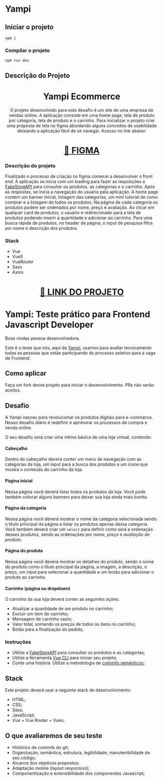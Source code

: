 # Yampi

## Iniciar o projeto
```
npm i
```
### Compilar o projeto
```
npm run dev
```

## Descrição do Projeto
<h1 align="center">Yampi Ecommerce</h1>
<p align="center">O projeto desenvolvido para este desafio é um site de uma empresa de vendas online.
A aplicação consiste em uma home page, tela de produto por categoria, tela de produto e o carrinho.
Para inicializar o projeto criei uma proposta de tela no figma abordando alguns conceitos de usabilidade deixando a aplicação fácil de se navegar. 
Acesso no link abaixo:</p>
<h1 align="center">
<a href="https://www.figma.com/file/bjs8t5opWxPsqmeAHefq8q/Yampi?node-id=0%3A1">🔗 FIGMA</a>
</h1>

### Descrição do projeto
Finalizado o processo de criação no figma comecei a desenvolver o front end. A aplicação se inicia com um loading para fazer as requisições a [FakeStoreAPI](https://fakestoreapi.com/docs) para consultar os produtos, as categorias e o carrinho. Após as respostas, se inicia a navegação do usuário pela aplicação. A home page contem um banner inicial, listagem das categorias, um mini tutorial de como comprar e a listagem de todos os produtos. Na página de cada categoria os produtos podem ser ordenados por nome, preço e avaliação. Ao clicar em qualquer card de produtos, o usuário é redirecionado para a tela de produtos podendo inserir a quantidade e adicionar ao carrinho. Para uma busca rápida de produtos, no header da página, o input de pesquisa filtra por nome e descrição dos produtos.

### Stack

- Vue
- VueX
- VueRouter
- Sass
- Axios

<h1 align="center">
<a href="https://yampi.netlify.app/#/">🔗 LINK DO PROJETO</a>
</h1>





# Yampi: Teste prático para Frontend Javascript Developer

Boas vindas pessoa desenvolvedora.

Este é o teste que nós, aqui da [Yampi](https://www.yampi.com.br/), usamos para avaliar tecnicamente todas as pessoas que estão participando do processo seletivo para a vaga de Frontend.

## Como aplicar

Faça um fork desse projeto para iniciar o  desenvolvimento. PRs não serão aceitos.

## Desafio

A Yampi nasceu para revolucionar os produtos digitais para e-commerce. Nosso desafio diário é redefinir e aprimorar os processos de compra e venda online.

O seu desafio será criar uma vitrine básica de uma loja virtual, contendo:


#### Cabeçalho
Dentro do cabeçalho deverá conter um menu de navegação com as categorias da loja, um input para a busca dos produtos e um ícone que mostra o conteúdo do carrinho da loja.

#### Página inicial
Nessa página você deverá listar todos os produtos da loja. Você pode também colocar alguns banners para deixar sua loja ainda mais bonita.

#### Página da categoria
Nessa página você deverá mostrar o nome da categoria selecionada sendo o título principal da página e listar os produtos apenas dessa categoria. Você também deverá criar um `select` para definir como será a ordenação desses produtos, sendo as ordenações por *nome*, *preço* e *avaliação do produto*.

#### Página do produto
Nessa página você deverá mostrar os detalhes do produto, sendo o nome do produto como o título principal da página, a imagem, a descrição, o preço, um input para selecionar a quantidade e um botão para adicionar o produto ao carrinho.

#### Carrinho (página ou dropdown)

O carrinho da sua loja deverá conter as seguintes ações:

- Atualizar a quantidade de um produto no carrinho;
- Excluir um item do carrinho;
- Mensagem de carrinho vazio;
- Valor total, somando os preços de todos os itens no carrinho;
- Botão para a finalização do pedido;


### Instruções

- Utilize a [FakeStoreAPI](https://fakestoreapi.com/docs) para consultar os produtos e as categorias;
- Utilize a ferramenta [Vue CLI](https://cli.vuejs.org/) para iniciar seu projeto;
- Conte uma história. Utilize a metodologia de [commits semânticos](https://blog.cubos.io/que-tal-comecar-a-usar-commits-semanticos/);


## Stack

Este projeto deverá usar a seguinte stack de desenvolvimento:

- HTML;
- CSS;
- Sass;
- JavaScript;
- Vue + Vue Router + Vuex;

## O que avaliaremos de seu teste

- Histórico de commits do git;
- Organização, semântica, estrutura, legibilidade, manutenibilidade do seu código;
- Alcance dos objetivos propostos;
- Adaptação mobile (layout responsivo);
- Componentização e extensibilidade dos componentes
Javascript;

